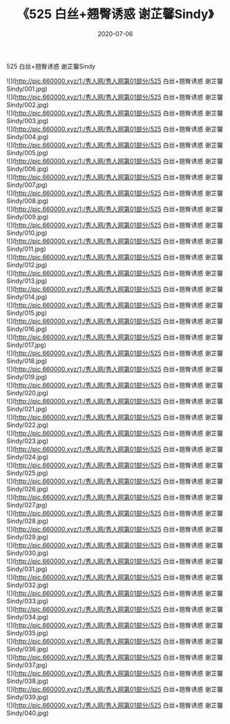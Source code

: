 ﻿---
layout: post
title:  《525 白丝+翘臀诱惑 谢芷馨Sindy》
date:   2020-07-06
img: http://pic.660000.xyz/1:/秀人网/秀人网第01部分/525 白丝+翘臀诱惑 谢芷馨Sindy/000.jpg
categories: [美女, 清纯, 唯美]
---

525 白丝+翘臀诱惑 谢芷馨Sindy

  ![](http://pic.660000.xyz/1:/秀人网/秀人网第01部分/525 白丝+翘臀诱惑 谢芷馨Sindy/001.jpg) <br> ![](http://pic.660000.xyz/1:/秀人网/秀人网第01部分/525 白丝+翘臀诱惑 谢芷馨Sindy/002.jpg) <br> ![](http://pic.660000.xyz/1:/秀人网/秀人网第01部分/525 白丝+翘臀诱惑 谢芷馨Sindy/003.jpg) <br> ![](http://pic.660000.xyz/1:/秀人网/秀人网第01部分/525 白丝+翘臀诱惑 谢芷馨Sindy/004.jpg) <br> ![](http://pic.660000.xyz/1:/秀人网/秀人网第01部分/525 白丝+翘臀诱惑 谢芷馨Sindy/005.jpg) <br> ![](http://pic.660000.xyz/1:/秀人网/秀人网第01部分/525 白丝+翘臀诱惑 谢芷馨Sindy/006.jpg) <br> ![](http://pic.660000.xyz/1:/秀人网/秀人网第01部分/525 白丝+翘臀诱惑 谢芷馨Sindy/007.jpg) <br> ![](http://pic.660000.xyz/1:/秀人网/秀人网第01部分/525 白丝+翘臀诱惑 谢芷馨Sindy/008.jpg) <br> ![](http://pic.660000.xyz/1:/秀人网/秀人网第01部分/525 白丝+翘臀诱惑 谢芷馨Sindy/009.jpg) <br> ![](http://pic.660000.xyz/1:/秀人网/秀人网第01部分/525 白丝+翘臀诱惑 谢芷馨Sindy/010.jpg) <br> ![](http://pic.660000.xyz/1:/秀人网/秀人网第01部分/525 白丝+翘臀诱惑 谢芷馨Sindy/011.jpg) <br> ![](http://pic.660000.xyz/1:/秀人网/秀人网第01部分/525 白丝+翘臀诱惑 谢芷馨Sindy/012.jpg) <br> ![](http://pic.660000.xyz/1:/秀人网/秀人网第01部分/525 白丝+翘臀诱惑 谢芷馨Sindy/013.jpg) <br> ![](http://pic.660000.xyz/1:/秀人网/秀人网第01部分/525 白丝+翘臀诱惑 谢芷馨Sindy/014.jpg) <br> ![](http://pic.660000.xyz/1:/秀人网/秀人网第01部分/525 白丝+翘臀诱惑 谢芷馨Sindy/015.jpg) <br> ![](http://pic.660000.xyz/1:/秀人网/秀人网第01部分/525 白丝+翘臀诱惑 谢芷馨Sindy/016.jpg) <br> ![](http://pic.660000.xyz/1:/秀人网/秀人网第01部分/525 白丝+翘臀诱惑 谢芷馨Sindy/017.jpg) <br> ![](http://pic.660000.xyz/1:/秀人网/秀人网第01部分/525 白丝+翘臀诱惑 谢芷馨Sindy/018.jpg) <br> ![](http://pic.660000.xyz/1:/秀人网/秀人网第01部分/525 白丝+翘臀诱惑 谢芷馨Sindy/019.jpg) <br> ![](http://pic.660000.xyz/1:/秀人网/秀人网第01部分/525 白丝+翘臀诱惑 谢芷馨Sindy/020.jpg) <br> ![](http://pic.660000.xyz/1:/秀人网/秀人网第01部分/525 白丝+翘臀诱惑 谢芷馨Sindy/021.jpg) <br> ![](http://pic.660000.xyz/1:/秀人网/秀人网第01部分/525 白丝+翘臀诱惑 谢芷馨Sindy/022.jpg) <br> ![](http://pic.660000.xyz/1:/秀人网/秀人网第01部分/525 白丝+翘臀诱惑 谢芷馨Sindy/023.jpg) <br> ![](http://pic.660000.xyz/1:/秀人网/秀人网第01部分/525 白丝+翘臀诱惑 谢芷馨Sindy/024.jpg) <br> ![](http://pic.660000.xyz/1:/秀人网/秀人网第01部分/525 白丝+翘臀诱惑 谢芷馨Sindy/025.jpg) <br> ![](http://pic.660000.xyz/1:/秀人网/秀人网第01部分/525 白丝+翘臀诱惑 谢芷馨Sindy/026.jpg) <br> ![](http://pic.660000.xyz/1:/秀人网/秀人网第01部分/525 白丝+翘臀诱惑 谢芷馨Sindy/027.jpg) <br> ![](http://pic.660000.xyz/1:/秀人网/秀人网第01部分/525 白丝+翘臀诱惑 谢芷馨Sindy/028.jpg) <br> ![](http://pic.660000.xyz/1:/秀人网/秀人网第01部分/525 白丝+翘臀诱惑 谢芷馨Sindy/029.jpg) <br> ![](http://pic.660000.xyz/1:/秀人网/秀人网第01部分/525 白丝+翘臀诱惑 谢芷馨Sindy/030.jpg) <br> ![](http://pic.660000.xyz/1:/秀人网/秀人网第01部分/525 白丝+翘臀诱惑 谢芷馨Sindy/031.jpg) <br> ![](http://pic.660000.xyz/1:/秀人网/秀人网第01部分/525 白丝+翘臀诱惑 谢芷馨Sindy/032.jpg) <br> ![](http://pic.660000.xyz/1:/秀人网/秀人网第01部分/525 白丝+翘臀诱惑 谢芷馨Sindy/033.jpg) <br> ![](http://pic.660000.xyz/1:/秀人网/秀人网第01部分/525 白丝+翘臀诱惑 谢芷馨Sindy/034.jpg) <br> ![](http://pic.660000.xyz/1:/秀人网/秀人网第01部分/525 白丝+翘臀诱惑 谢芷馨Sindy/035.jpg) <br> ![](http://pic.660000.xyz/1:/秀人网/秀人网第01部分/525 白丝+翘臀诱惑 谢芷馨Sindy/036.jpg) <br> ![](http://pic.660000.xyz/1:/秀人网/秀人网第01部分/525 白丝+翘臀诱惑 谢芷馨Sindy/037.jpg) <br> ![](http://pic.660000.xyz/1:/秀人网/秀人网第01部分/525 白丝+翘臀诱惑 谢芷馨Sindy/038.jpg) <br> ![](http://pic.660000.xyz/1:/秀人网/秀人网第01部分/525 白丝+翘臀诱惑 谢芷馨Sindy/039.jpg) <br> ![](http://pic.660000.xyz/1:/秀人网/秀人网第01部分/525 白丝+翘臀诱惑 谢芷馨Sindy/040.jpg) <br>
